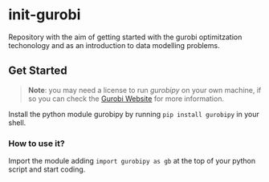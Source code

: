 # init-gurobi

Repository with the aim of getting started with the gurobi optimitzation techonology and as an introduction to data modelling problems.

## Get Started

> **Note**: you may need a license to run *gurobipy* on your own machine, if so you can check the [Gurobi Website](https://www.gurobi.com) for more information.

Install the python module gurobipy by running `pip install gurobipy` in your shell.

### How to use it?

Import the module adding `import gurobipy as gb` at the top of your python script and start coding.
